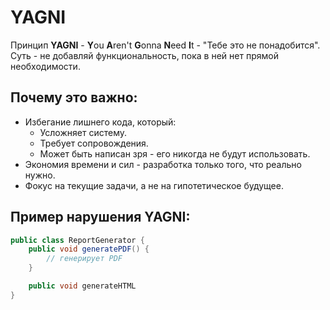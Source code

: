 # YAGNI
Принцип **YAGNI** - **Y**ou **A**ren't **G**onna **N**eed **I**t - "Тебе это не понадобится". Суть - не добавляй функциональность, пока в ней нет прямой необходимости.
## Почему это важно:
- Избегание лишнего кода, который:
	- Усложняет систему.
	- Требует сопровождения.
	- Может быть написан зря - его никогда не будут использовать.
- Экономия времени и сил - разработка только того, что реально нужно.
- Фокус на текущие задачи, а не на гипотетическое будущее.
## Пример нарушения YAGNI:
```java
public class ReportGenerator {
	public void generatePDF() {
		// генерирует PDF
	}

	public void generateHTML
}
```
